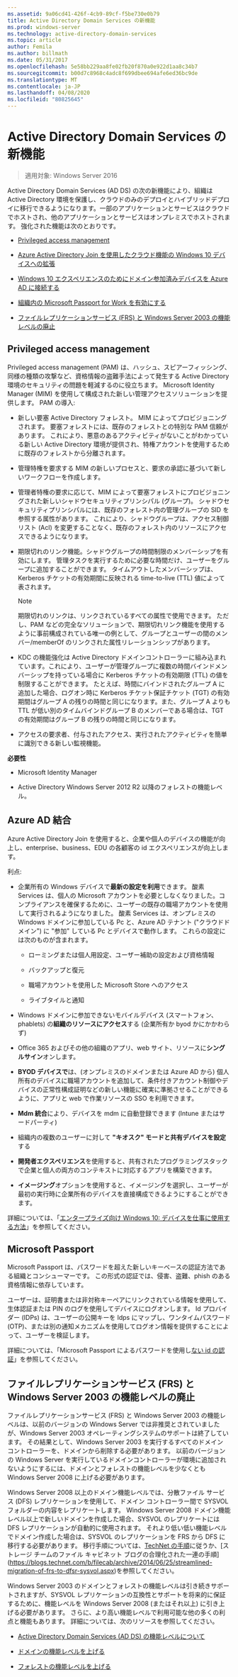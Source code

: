 ```yaml
---
ms.assetid: 9a06cd41-426f-4cb9-89cf-f5be730e0b79
title: Active Directory Domain Services の新機能
ms.prod: windows-server
ms.technology: active-directory-domain-services
ms.topic: article
author: Femila
ms.author: billmath
ms.date: 05/31/2017
ms.openlocfilehash: 5e58bb229aa8fe02fb20f870a0e922d1aa8c34b7
ms.sourcegitcommit: b00d7c8968c4adc8f699dbee694afe6ed36bc9de
ms.translationtype: MT
ms.contentlocale: ja-JP
ms.lasthandoff: 04/08/2020
ms.locfileid: "80825645"
---
```

# <a name="whats-new-in-active-directory-domain-services"></a>Active Directory Domain Services の新機能 

>適用対象: Windows Server 2016

Active Directory Domain Services (AD DS) の次の新機能により、組織は Active Directory 環境を保護し、クラウドのみのデプロイとハイブリッドデプロイに移行できるようになります。一部のアプリケーションとサービスはクラウドでホストされ、他のアプリケーションとサービスはオンプレミスでホストされます。 強化された機能は次のとおりです。  
  
-   [Privileged access management](https://technet.microsoft.com/library/mt150258.aspx   
)  
  
- [Azure Active Directory Join を使用したクラウド機能の Windows 10 デバイスへの拡張](https://azure.microsoft.com/documentation/articles/active-directory-azureadjoin-overview/)   
  
- [Windows 10 エクスペリエンスのためにドメイン参加済みデバイスを Azure AD に接続する](https://azure.microsoft.com/documentation/articles/active-directory-azureadjoin-devices-group-policy/)   
  
- [組織内の Microsoft Passport for Work を有効にする](https://azure.microsoft.com/documentation/articles/active-directory-azureadjoin-passport-deployment/)    
  
-  [ファイルレプリケーションサービス (FRS) と Windows Server 2003 の機能レベルの廃止](ad-ds/active-directory-functional-levels.md)  
  
  
## <a name="privileged-access-management"></a><a name="BKMK_PAM"></a>Privileged access management  
Privileged access management (PAM) は、ハッシュ、スピアーフィッシング、同様の種類の攻撃など、資格情報の盗難手法によって発生する Active Directory 環境のセキュリティの問題を軽減するのに役立ちます。 Microsoft Identity Manager (MIM) を使用して構成された新しい管理アクセスソリューションを提供します。 PAM の導入:  
  
-   新しい要塞 Active Directory フォレスト。 MIM によってプロビジョニングされます。 要塞フォレストには、既存のフォレストとの特別な PAM 信頼があります。 これにより、悪意のあるアクティビティがないことがわかっている新しい Active Directory 環境が提供され、特権アカウントを使用するために既存のフォレストから分離されます。  
  
-   管理特権を要求する MIM の新しいプロセスと、要求の承認に基づいて新しいワークフローを作成します。  
  
-   管理者特権の要求に応じて、MIM によって要塞フォレストにプロビジョニングされた新しいシャドウセキュリティプリンシパル (グループ)。 シャドウセキュリティプリンシパルには、既存のフォレスト内の管理グループの SID を参照する属性があります。 これにより、シャドウグループは、アクセス制御リスト (Acl) を変更することなく、既存のフォレスト内のリソースにアクセスできるようになります。  
  
-   期限切れのリンク機能。シャドウグループの時間制限のメンバーシップを有効にします。 管理タスクを実行するために必要な時間だけ、ユーザーをグループに追加することができます。 タイムアウトしたメンバーシップは、Kerberos チケットの有効期間に反映される time-to-live (TTL) 値によって表されます。  
  
    > [!NOTE]  
    > 期限切れのリンクは、リンクされているすべての属性で使用できます。 ただし、PAM などの完全なソリューションで、期限切れリンク機能を使用するように事前構成されている唯一の例として、グループとユーザーの間のメンバー/memberOf のリンクされた属性リレーションシップがあります。  
  
-   KDC の機能強化は Active Directory ドメインコントローラーに組み込まれています。これにより、ユーザーが管理グループに複数の時間バインドメンバーシップを持っている場合に Kerberos チケットの有効期限 (TTL) の値を制限することができます。 たとえば、時間にバインドされたグループ A に追加した場合、ログオン時に Kerberos チケット保証チケット (TGT) の有効期間はグループ A の残りの時間と同じになります。また、グループ A よりも TTL が低い別のタイムバインドグループ B のメンバーである場合は、TGT の有効期間はグループ B の残りの時間と同じになります。  
  
-   アクセスの要求者、付与されたアクセス、実行されたアクティビティを簡単に識別できる新しい監視機能。  
  
**必要性**  
  
-   Microsoft Identity Manager  
  
-   Active Directory Windows Server 2012 R2 以降のフォレストの機能レベル。  
  
## <a name="azure-ad-join"></a><a name="BKMK_AzureADJoin"></a>Azure AD 結合  
Azure Active Directory Join を使用すると、企業や個人のデバイスの機能が向上し、enterprise、business、EDU の各顧客の id エクスペリエンスが向上します。  
  
利点:  
  
-   企業所有の Windows デバイスで**最新の設定を利用**できます。 酸素 Services は、個人の Microsoft アカウントを必要としなくなりました。コンプライアンスを確保するために、ユーザーの既存の職場アカウントを使用して実行されるようになりました。 酸素 Services は、オンプレミスの Windows ドメインに参加している Pc と、Azure AD テナント ("クラウドドメイン") に "参加" している Pc とデバイスで動作します。 これらの設定には次のものが含まれます。  
  
    -   ローミングまたは個人用設定、ユーザー補助の設定および資格情報  
  
    -   バックアップと復元  
  
    -   職場アカウントを使用した Microsoft Store へのアクセス  
  
    -   ライブタイルと通知  
  
-   Windows ドメインに参加できないモバイルデバイス (スマートフォン、phablets) の**組織のリソースにアクセス**する (企業所有か byod かにかかわらず)  
  
-   Office 365 およびその他の組織のアプリ、web サイト、リソースに**シングルサイン**オンします。  
  
-   **BYOD デバイスで**は、(オンプレミスのドメインまたは Azure AD から) 個人所有のデバイスに職場アカウントを追加して、条件付きアカウント制御やデバイスの正常性構成証明などの新しい機能に確実に準拠させることができるように、アプリと web で作業リソースの SSO を利用できます。  
  
-   **Mdm 統合**により、デバイスを mdm に自動登録できます (Intune またはサードパーティ)  
  
-   組織内の複数のユーザーに対して **"キオスク" モードと共有デバイスを設定**する  
  
-   **開発者エクスペリエンス**を使用すると、共有されたプログラミングスタックで企業と個人の両方のコンテキストに対応するアプリを構築できます。  
  
-   **イメージング**オプションを使用すると、イメージングを選択し、ユーザーが最初の実行時に企業所有のデバイスを直接構成できるようにすることができます。  
  
詳細については、「[エンタープライズ向け Windows 10: デバイスを仕事に使用する方法](https://azure.microsoft.com/documentation/articles/active-directory-azureadjoin-windows10-devices-overview/?rnd=1)」を参照してください。  
  
## <a name="microsoft-passport"></a><a name="BKMK_IDLocker"></a>Microsoft Passport  
Microsoft Passport は、パスワードを超えた新しいキーベースの認証方法である組織とコンシューマーです。 この形式の認証では、侵害、盗難、phish のある資格情報に依存しています。  
  
ユーザーは、証明書または非対称キーペアにリンクされている情報を使用して、生体認証または PIN のログを使用してデバイスにログオンします。 Id プロバイダー (IDPs) は、ユーザーの公開キーを Idps にマップし、ワンタイムパスワード (OTP)、または別の通知メカニズムを使用してログオン情報を提供することによって、ユーザーを検証します。  
  
詳細については、「Microsoft Passport によるパスワードを使用し[ない id の認証](https://azure.microsoft.com/documentation/articles/active-directory-azureadjoin-passport/)」を参照してください。  
  
## <a name="deprecation-of-file-replication-service-frs-and-windows-server-2003-functional-levels"></a><a name="BKMK_FRSDeprecation"></a>ファイルレプリケーションサービス (FRS) と Windows Server 2003 の機能レベルの廃止  
ファイルレプリケーションサービス (FRS) と Windows Server 2003 の機能レベルは、以前のバージョンの Windows Server では非推奨とされていましたが、Windows Server 2003 オペレーティングシステムのサポートは終了しています。 その結果として、Windows Server 2003 を実行するすべてのドメイン コントローラーを、ドメインから削除する必要があります。 以前のバージョンの Windows Server を実行しているドメインコントローラーが環境に追加されないようにするには、ドメインとフォレストの機能レベルを少なくとも Windows Server 2008 に上げる必要があります。  
  
Windows Server 2008 以上のドメイン機能レベルでは、分散ファイル サービス (DFS) レプリケーションを使用して、ドメイン コントローラー間で SYSVOL フォルダーの内容をレプリケートします。 Windows Server 2008 ドメイン機能レベル以上で新しいドメインを作成した場合、SYSVOL のレプリケートには DFS レプリケーションが自動的に使用されます。 それより低い低い機能レベルでドメイン作成した場合は、SYSVOL のレプリケーションを FRS から DFS に移行する必要があります。 移行手順については、[TechNet の手順](https://technet.microsoft.com/library/dd640019(v=WS.10).aspx)に従うか、[ストレージ チームのファイル キャビネット ブログの合理化された一連の手順](https://blogs.technet.com/b/filecab/archive/2014/06/25/streamlined-migration-of-frs-to-dfsr-sysvol.aspx)を参照してください。  
  
Windows Server 2003 のドメインとフォレストの機能レベルは引き続きサポートされますが、SYSVOL レプリケーションの互換性とサポートを将来的に保証するために、機能レベルを Windows Server 2008 (またはそれ以上) に引き上げる必要があります。 さらに、より高い機能レベルで利用可能な他の多くの利点と機能もあります。 詳細については、次のリソースを参照してください。  
  
-   [Active Directory Domain Services (AD DS) の機能レベルについて](ad-ds/active-directory-functional-levels.md)  
  
-   [ドメインの機能レベルを上げる](https://technet.microsoft.com/library/cc753104.aspx)  
  
-   [フォレストの機能レベルを上げる](https://technet.microsoft.com/library/cc730985.aspx)  
  
